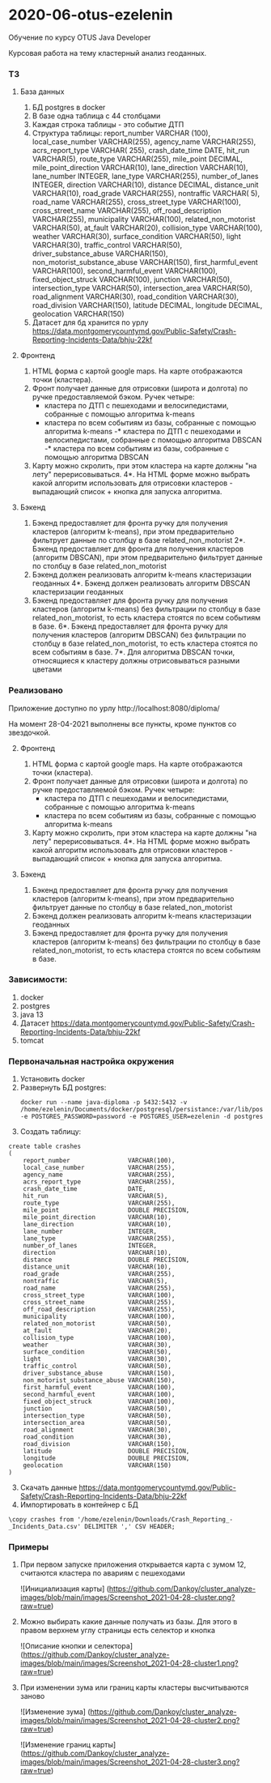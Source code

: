 # 2020-06-otus-ezelenin

Обучение по курсу OTUS Java Developer


Курсовая работа на тему кластерный анализ геоданных.

### ТЗ

1) База данных
    1. БД postgres в docker
    2. В базе одна таблица с 44 столбцами
    3. Каждая строка таблицы - это событие ДТП
    4. Структура таблицы:
       report_number VARCHAR (100), local_case_number VARCHAR(255), agency_name VARCHAR(255), acrs_report_type VARCHAR(
       255), crash_date_time DATE, hit_run VARCHAR(5), route_type VARCHAR(255), mile_point DECIMAL, mile_point_direction
       VARCHAR(10), lane_direction VARCHAR(10), lane_number INTEGER, lane_type VARCHAR(255), number_of_lanes INTEGER,
       direction VARCHAR(10), distance DECIMAL, distance_unit VARCHAR(10), road_grade VARCHAR(255), nontraffic VARCHAR(
       5), road_name VARCHAR(255), cross_street_type VARCHAR(100), cross_street_name VARCHAR(255), off_road_description
       VARCHAR(255), municipality VARCHAR(100), related_non_motorist VARCHAR(50), at_fault VARCHAR(20), collision_type
       VARCHAR(100), weather VARCHAR(30), surface_condition VARCHAR(50), light VARCHAR(30), traffic_control VARCHAR(50),
       driver_substance_abuse VARCHAR(150), non_motorist_substance_abuse VARCHAR(150), first_harmful_event VARCHAR(100),
       second_harmful_event VARCHAR(100), fixed_object_struck VARCHAR(100), junction VARCHAR(50), intersection_type
       VARCHAR(50), intersection_area VARCHAR(50), road_alignment VARCHAR(30), road_condition VARCHAR(30), road_division
       VARCHAR(150), latitude DECIMAL, longitude DECIMAL, geolocation VARCHAR(150)
    4. Датасет для бд хранится по
       урлу https://data.montgomerycountymd.gov/Public-Safety/Crash-Reporting-Incidents-Data/bhju-22kf

2) Фронтенд
    1. HTML форма с картой google maps. На карте отображаются точки (кластера).
    2. Фронт получает данные для отрисовки (широта и долгота) по ручке предоставляемой бэком. Ручек четыре:
        - кластера по ДТП с пешеходами и велосипедистами, собранные с помощью алгоритма k-means
        - кластера по всем событиям из базы, собранные с помощью алгоритма k-means -* кластера по ДТП с пешеходами и
          велосипедистами, собранные с помощью алгоритма DBSCAN -* кластера по всем событиям из базы, собранные с
          помощью алгоритма DBSCAN
    3. Карту можно скролить, при этом кластера на карте должны "на лету" перерисовываться. 4*. На HTML форме можно
       выбрать какой алгоритм использовать для отрисовки кластеров - выпадающий список + кнопка для запуска алгоритма.

3) Бэкенд
    1. Бэкенд предоставляет для фронта ручку для получения кластеров (алгоритм k-means), при этом предварительно
       фильтрует данные по столбцу в базе related_non_motorist 2*. Бэкенд предоставляет для фронта для получения
       кластеров (алгоритм DBSCAN), при этом предварительно фильтрует данные по столбцу в базе related_non_motorist
    3. Бэкенд должен реализовать алгоритм k-means кластеризации геоданных 4*. Бэкенд должен реализовать алгоритм DBSCAN
       кластеризации геоданных
    5. Бэкенд предоставляет для фронта ручку для получения кластеров (алгоритм k-means) без фильтрации по столбцу в базе
       related_non_motorist, то есть кластера стоятся по всем событиям в базе. 6*. Бэкенд предоставляет для фронта ручку
       для получения кластеров (алгоритм DBSCAN) без фильтрации по столбцу в базе related_non_motorist, то есть кластера
       стоятся по всем событиям в базе. 7*. Для алгоритма DBSCAN точки, относящиеся к кластеру должны отрисовываться
       разными цветами

### Реализовано

Приложение доступно по урлу http://localhost:8080/diploma/

На момент 28-04-2021 выполнены все пункты, кроме пунктов со звездочкой.

2) Фронтенд
    1. HTML форма с картой google maps. На карте отображаются точки (кластера).
    2. Фронт получает данные для отрисовки (широта и долгота) по ручке предоставляемой бэком. Ручек четыре:
        - кластера по ДТП с пешеходами и велосипедистами, собранные с помощью алгоритма k-means
        - кластера по всем событиям из базы, собранные с помощью алгоритма k-means
    3. Карту можно скролить, при этом кластера на карте должны "на лету" перерисовываться. 4*. На HTML форме можно
       выбрать какой алгоритм использовать для отрисовки кластеров - выпадающий список + кнопка для запуска алгоритма.

3) Бэкенд
    1. Бэкенд предоставляет для фронта ручку для получения кластеров (алгоритм k-means), при этом предварительно
       фильтрует данные по столбцу в базе related_non_motorist
    3. Бэкенд должен реализовать алгоритм k-means кластеризации геоданных
    5. Бэкенд предоставляет для фронта ручку для получения кластеров (алгоритм k-means) без фильтрации по столбцу в базе
       related_non_motorist, то есть кластера стоятся по всем событиям в базе.

### Зависимости:

1) docker
2) postgres
3) java 13
4) Датасет https://data.montgomerycountymd.gov/Public-Safety/Crash-Reporting-Incidents-Data/bhju-22kf
5) tomcat

### Первоначальная настройка окружения

1) Установить docker
2) Развернуть БД postgres:
   ```shell
   docker run --name java-diploma -p 5432:5432 -v /home/ezelenin/Documents/docker/postgresql/persistance:/var/lib/postgresql/data -e POSTGRES_PASSWORD=password -e POSTGRES_USER=ezelenin -d postgres
   ```
3) Создать таблицу:

```postgresql
create table crashes
(
    report_number                VARCHAR(100),
    local_case_number            VARCHAR(255),
    agency_name                  VARCHAR(255),
    acrs_report_type             VARCHAR(255),
    crash_date_time              DATE,
    hit_run                      VARCHAR(5),
    route_type                   VARCHAR(255),
    mile_point                   DOUBLE PRECISION,
    mile_point_direction         VARCHAR(10),
    lane_direction               VARCHAR(10),
    lane_number                  INTEGER,
    lane_type                    VARCHAR(255),
    number_of_lanes              INTEGER,
    direction                    VARCHAR(10),
    distance                     DOUBLE PRECISION,
    distance_unit                VARCHAR(10),
    road_grade                   VARCHAR(255),
    nontraffic                   VARCHAR(5),
    road_name                    VARCHAR(255),
    cross_street_type            VARCHAR(100),
    cross_street_name            VARCHAR(255),
    off_road_description         VARCHAR(255),
    municipality                 VARCHAR(100),
    related_non_motorist         VARCHAR(50),
    at_fault                     VARCHAR(20),
    collision_type               VARCHAR(100),
    weather                      VARCHAR(30),
    surface_condition            VARCHAR(50),
    light                        VARCHAR(30),
    traffic_control              VARCHAR(50),
    driver_substance_abuse       VARCHAR(150),
    non_motorist_substance_abuse VARCHAR(150),
    first_harmful_event          VARCHAR(100),
    second_harmful_event         VARCHAR(100),
    fixed_object_struck          VARCHAR(100),
    junction                     VARCHAR(50),
    intersection_type            VARCHAR(50),
    intersection_area            VARCHAR(50),
    road_alignment               VARCHAR(30),
    road_condition               VARCHAR(30),
    road_division                VARCHAR(150),
    latitude                     DOUBLE PRECISION,
    longitude                    DOUBLE PRECISION,
    geolocation                  VARCHAR(150)
)
```

3) Скачать данные https://data.montgomerycountymd.gov/Public-Safety/Crash-Reporting-Incidents-Data/bhju-22kf
4) Импортировать в контейнер с БД

```postgresql
\copy crashes from '/home/ezelenin/Downloads/Crash_Reporting_-_Incidents_Data.csv' DELIMITER ',' CSV HEADER;
```

### Примеры

1) При первом запуске приложения открывается карта с зумом 12, считаются кластера по авариям с пешеходами

   ![Инициализация карты] (https://github.com/Dankoy/cluster_analyze-images/blob/main/images/Screenshot_2021-04-28-cluster.png?raw=true)

2) Можно выбирать какие данные получать из базы. Для этого в правом верхнем углу страницы есть селектор и кнопка

   ![Описание кнопки и селектора] (https://github.com/Dankoy/cluster_analyze-images/blob/main/images/Screenshot_2021-04-28-cluster1.png?raw=true)

3) При изменении зума или границ карты кластеры высчитываются заново

   ![Изменение зума] (https://github.com/Dankoy/cluster_analyze-images/blob/main/images/Screenshot_2021-04-28-cluster2.png?raw=true)
   
   ![Изменение границ карты] (https://github.com/Dankoy/cluster_analyze-images/blob/main/images/Screenshot_2021-04-28-cluster3.png?raw=true)


   